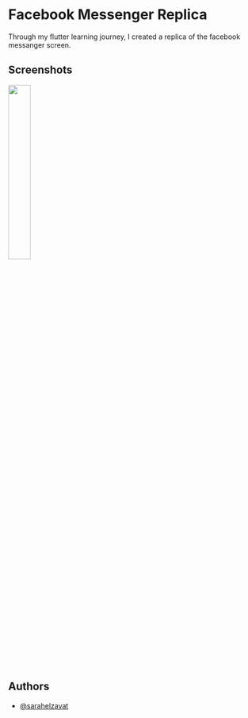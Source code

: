 
# Facebook Messenger Replica

Through my flutter learning journey, I created a replica of the facebook messanger screen.



## Screenshots

<img src="https://github.com/SarahElzayat/Facebook-Messenger/blob/master/Screenshots/app.gif" width="30%" height="30%"/>


## Authors

- [@sarahelzayat](https://www.github.com/sarahelzayat)

